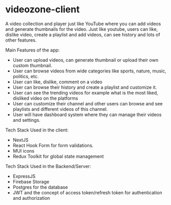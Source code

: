 # videozone-client

A video collection and player just like YouTube where you can add videos and generate thumbnails for the video. Just like youtube, users can
like, dislike video, create a playlist and add videos, can see history and lots of other features.

Main Features of the app: 

- User can upload videos, can generate thumbnail or upload their own custom thumbnail.
- User can browse videos from wide categories like sports, nature, music, politics, etc.
- User can like, dislike, comment on a video
- User can browse their history and create a playlist and customize it.
- User can see the trending videos for example what is the most liked, disliked video on the platforms
- User can customize their channel and other users can browse and see playlists and different videos of this channel.
- User will have dashboard system where they can manage their videos and settings.

Tech Stack Used in the client: 
 
 - NextJS
 - React Hook Form for form validations.
 - MUI icons 
 - Redux Toolkit for global state management
 
 Tech Stack Used in the Backend/Server:
 
 - ExpressJS
 - Firebase Storage
 - Postgres for the database
 - JWT and the concept of access token/refresh token for authentication and authorization
